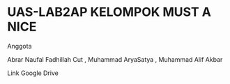 # UAS-LAB2AP KELOMPOK MUST A NICE
Anggota

Abrar Naufal Fadhillah Cut 
, Muhammad AryaSatya 
, Muhammad Alif Akbar

 Link Google Drive

